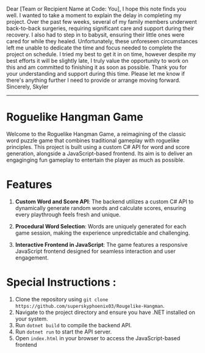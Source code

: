 Dear [Team or Recipient Name at Code: You],
I hope this note finds you well. I wanted to take a moment to explain the delay in completing my project. Over the past few weeks, several of my family members underwent back-to-back surgeries, requiring significant care and support during their recovery. I also had to step in to babysit, ensuring their little ones were cared for while they healed.
Unfortunately, these unforeseen circumstances left me unable to dedicate the time and focus needed to complete the project on schedule. I tried my best to get it in on time, however despite my best efforts it will be slightly late,
I truly value the opportunity to work on this and am committed to finishing it as soon as possible.
Thank you for your understanding and support during this time. Please let me know if there's anything further I need to provide or arrange moving forward.
Sincerely,
Skyler

---

# Roguelike Hangman Game

Welcome to the Roguelike Hangman Game, a reimagining of the classic word puzzle game that combines traditional gameplay with roguelike principles. 
This project is built using a custom C# API for word and score generation, alongside a JavaScript-based frontend. 
Its aim is to deliver an engaginging fun gameplay to entertain the player as much as possible.

# Features
1. **Custom Word and Score API**: The backend utilizes a custom C# API to dynamically generate random words and calculate scores, ensuring every playthrough feels fresh and unique.  
  

2. **Procedural Word Selection**: Words are uniquely generated for each game session, making the experience unpredictable and challenging.  
   

3. **Interactive Frontend in JavaScript**: The game features a responsive JavaScript frontend designed for seamless interaction and user engagement.  
 

# Special Instructions :
1. Clone the repository using `git clone https://github.com/superskyphoenix03/Rougelike-Hangman`.
2. Navigate to the project directory and ensure you have .NET installed on your system.
3. Run `dotnet build` to compile the backend API.
4. Run `dotnet run` to start the API server.
5. Open `index.html` in your browser to access the JavaScript-based frontend
